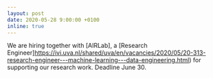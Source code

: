```yaml
---
layout: post
date: 2020-05-28 9:00:00 +0100
inline: true
---
```


We are hiring together with [AIRLab], a [Research Engineer]https://ivi.uva.nl/shared/uva/en/vacancies/2020/05/20-313-research-engineer---machine-learning---data-engineering.html) for supporting our research work. Deadline June 30.

